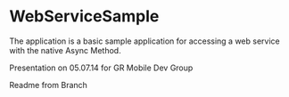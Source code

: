WebServiceSample
================

The application is a basic sample application for accessing a web service with the native Async Method.

Presentation on 05.07.14 for GR Mobile Dev Group

Readme from Branch